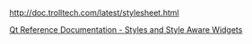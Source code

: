 
http://doc.trolltech.com/latest/stylesheet.html

[Qt Reference Documentation - Styles and Style Aware Widgets](http://doc.trolltech.com/latest/style-reference.html)
